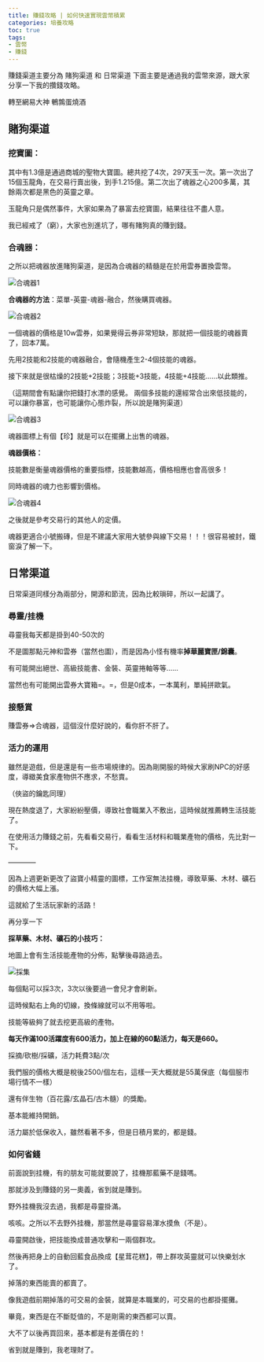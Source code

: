 ```yaml
---
title: 賺錢攻略 | 如何快速實現雲幣積累
categories: 培養攻略
toc: true
tags:
- 雲幣
- 賺錢
---
```

賺錢渠道主要分為 賭狗渠道 和 日常渠道
下面主要是通過我的雲幣來源，跟大家分享一下我的攢錢攻略。<!--more-->

轉至網易大神 鵪鶉蛋燒酒

## 賭狗渠道

### 挖寶圖：

其中有1.3億是通過商城的聖物大寶圖。總共挖了4次，297天玉一次。第一次出了15個玉龍角，在交易行賣出後，到手1.215億。第二次出了魂器之心200多萬，其餘兩次都是黑色的英靈之章。

玉龍角只是偶然事件，大家如果為了暴富去挖寶圖，結果往往不盡人意。

我已經戒了（窮），大家也別進坑了，哪有賭狗真的賺到錢。



### 合魂器：

之所以把魂器放進賭狗渠道，是因為合魂器的精髓是在於用雲券置換雲幣。

![合魂器1](https://ok.166.net/reunionpub/ds/kol/20210203/161137-pgkziombqy.png)

**合魂器的方法**：菜單-英靈-魂器-融合，然後購買魂器。

![合魂器2](https://ok.166.net/reunionpub/ds/kol/20210203/162014-j7oi1mv6kp.png)

一個魂器的價格是10w雲券，如果覺得云券非常短缺，那就把一個技能的魂器賣了，回本7萬。

先用2技能和2技能的魂器融合，會隨機產生2-4個技能的魂器。

接下來就是很枯燥的2技能+2技能；3技能+3技能，4技能+4技能……以此類推。

（這期間會有點讓你把錢打水漂的感覺。  兩個多技能的還經常合出來低技能的，可以讓你暴富，也可能讓你心態炸裂，所以說是賭狗渠道）

![合魂器3](https://ok.166.net/reunionpub/ds/kol/20210203/162526-ywceum869d.png)

魂器圖標上有個【珍】就是可以在擺攤上出售的魂器。

**魂器價格：**

技能數是衡量魂器價格的重要指標，技能數越高，價格相應也會高很多！

同時魂器的魂力也影響到價格。

![合魂器4](https://ok.166.net/reunionpub/ds/kol/20210203/163913-u6l2cy18sj.png)

之後就是參考交易行的其他人的定價。

魂器更適合小號搬磚，但是不建議大家用大號參與線下交易！！！很容易被封，鐵窗淚了解一下。

## 日常渠道

日常渠道同樣分為兩部分，開源和節流，因為比較瑣碎，所以一起講了。

### 尋靈/挂機

尋靈我每天都是掛到40-50次的

不是圖那點元神和雲券（當然也圖），而是因為小怪有機率**掉華麗寶匣/錦囊**。

有可能開出絕世、高級技能書、金裝、英靈捲軸等等……

當然也有可能開出雲券大寶箱=。=，但是0成本，一本萬利，單純拼歐氣。


### 接懸賞

賺雲券=>合魂器，這個沒什麼好說的，看你肝不肝了。

### 活力的運用

雖然是遊戲，但是還是有一些市場規律的。因為剛開服的時候大家刷NPC的好感度，導緻美食家產物供不應求，不愁賣。

（俠盜的鑰匙同理）

現在熱度退了，大家紛紛壓價，導致社會職業入不敷出，這時候就推薦轉生活技能了。


在使用活力賺錢之前，先看看交易行，看看生活材料和職業產物的價格，先比對一下。

————

因為上週更新更改了盜寶小精靈的圖標，工作室無法挂機，導致草藥、木材、礦石的價格大幅上漲。

這就給了生活玩家新的活路！


再分享一下

**採草藥、木材、礦石的小技巧：**

地圖上會有生活技能產物的分佈，點擊後尋路過去。

![採集](https://ok.166.net/reunionpub/ds/kol/20210203/170936-0qrchz3m7g.png)


每個點可以採3次，3次以後要過一會兒才會刷新。

這時候點右上角的切線，換條線就可以不用等啦。

技能等級夠了就去挖更高級的產物。

**每天作滿100活躍度有600活力，加上在線的60點活力，每天是660。**

採摘/砍樹/採礦，活力耗費3點/次

我們服的價格大概是稅後2500/個左右，這樣一天大概就是55萬保底（每個服市場行情不一樣）

還有伴生物（百花露/玄晶石/古木髓）的獎勵。

基本能維持開銷。


活力屬於低保收入，雖然看著不多，但是日積月累的，都是錢。



### 如何省錢

前面說到挂機，有的朋友可能就要說了，挂機那藍藥不是錢嗎。

那就涉及到賺錢的另一奧義，省到就是賺到。

野外挂機我沒去過，我都是尋靈掛滿。

咳咳。之所以不去野外挂機，那當然是尋靈容易渾水摸魚（不是）。

尋靈開啟後，把技能換成普通攻擊和一兩個群攻。

然後再把身上的自動回藍食品換成【星茸花糕】，帶上群攻英靈就可以快樂划水了。

掉落的東西能賣的都賣了。

像我遊戲前期掉落的可交易的金裝，就算是本職業的，可交易的也都掛擺攤。


畢竟，東西是在不斷貶值的，不是剛需的東西都可以賣。

大不了以後再買回來，基本都是有差價在的！

省到就是賺到，我老理財了。